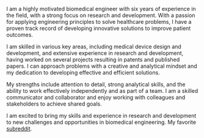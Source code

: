 I am a highly motivated biomedical engineer with six years of experience in the field, with a strong focus on research and development. With a passion for applying engineering principles to solve healthcare problems, I have a proven track record of developing innovative solutions to improve patient outcomes.

I am skilled in various key areas, including medical device design and development, and extensive experience in research and development, having worked on several projects resulting in patents and published papers. I can approach problems with a creative and analytical mindset and my dedication to developing effective and efficient solutions.

My strengths include attention to detail, strong analytical skills, and the ability to work effectively independently and as part of a team. I am a skilled communicator and collaborator and enjoy working with colleagues and stakeholders to achieve shared goals.

I am excited to bring my skills and experience in research and development to new challenges and opportunities in biomedical engineering. My favorite [subreddit](https://www.reddit.com/r/veYakinEvren/). 
